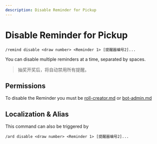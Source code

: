 ```yaml
---
description: Disable Reminder for Pickup
---
```


# Disable Reminder for Pickup

```
/remind disable <draw number> <Reminder 1> [提醒器编号2]...
```

You can disable multiple reminders at a time, separated by spaces.

> 抽奖开奖后，将自动禁用所有提醒。

## Permissions

To disable the Reminder you must be [roll-creator.md](../permission/roll-creator.md "mention") or [bot-admin.md](../permission/bot-admin.md "mention")

## Localization & Alias

This command can also be triggered by

```
/ard disable <draw number> <Reminder 1> [提醒器编号2]...
```
